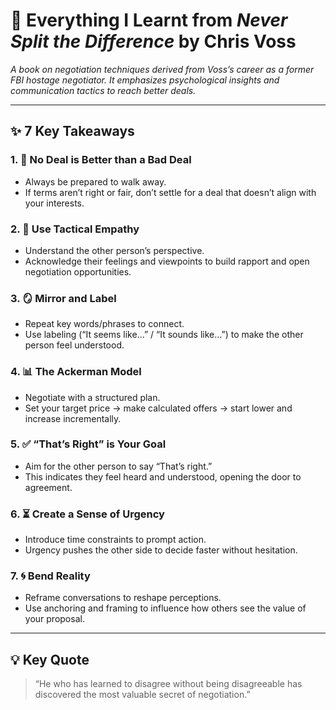 # 📘 Everything I Learnt from *Never Split the Difference* by Chris Voss

*A book on negotiation techniques derived from Voss’s career as a former FBI hostage negotiator. It emphasizes psychological insights and communication tactics to reach better deals.*

---

## ✨ 7 Key Takeaways

### 1. 🚫 No Deal is Better than a Bad Deal

* Always be prepared to walk away.
* If terms aren’t right or fair, don’t settle for a deal that doesn’t align with your interests.

### 2. 🎯 Use Tactical Empathy

* Understand the other person’s perspective.
* Acknowledge their feelings and viewpoints to build rapport and open negotiation opportunities.

### 3. 🪞 Mirror and Label

* Repeat key words/phrases to connect.
* Use labeling (“It seems like…” / “It sounds like…”) to make the other person feel understood.

### 4. 📊 The Ackerman Model

* Negotiate with a structured plan.
* Set your target price → make calculated offers → start lower and increase incrementally.

### 5. ✅ “That’s Right” is Your Goal

* Aim for the other person to say “That’s right.”
* This indicates they feel heard and understood, opening the door to agreement.

### 6. ⏳ Create a Sense of Urgency

* Introduce time constraints to prompt action.
* Urgency pushes the other side to decide faster without hesitation.

### 7. 🌀 Bend Reality

* Reframe conversations to reshape perceptions.
* Use anchoring and framing to influence how others see the value of your proposal.

---

## 💡 Key Quote

> “He who has learned to disagree without being disagreeable has discovered the most valuable secret of negotiation.”

